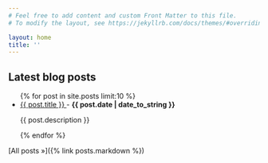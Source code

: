 ```yaml
---
# Feel free to add content and custom Front Matter to this file.
# To modify the layout, see https://jekyllrb.com/docs/themes/#overriding-theme-defaults

layout: home
title: ''
---
```


## Latest blog posts

<ul>
  {% for post in site.posts limit:10 %}
    <li>
      <a href="{{ post.url }}">
        {{ post.title }}
      </a>
      - <strong>{{ post.date | date_to_string }}</strong>
      <p>{{ post.description }}</p>
    </li>
  {% endfor %}
</ul>

[All posts &raquo;]({% link posts.markdown %})
